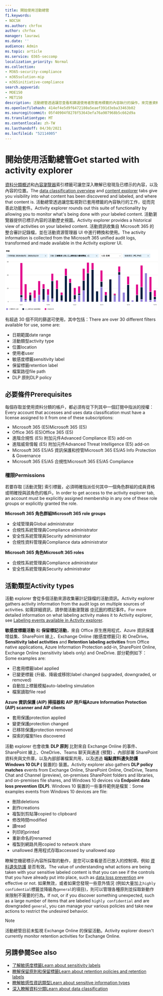 ```yaml
---
title: 開始使用活動總管
f1.keywords:
- NOCSH
ms.author: chrfox
author: chrfox
manager: laurawi
ms.date: ''
audience: Admin
ms.topic: article
ms.service: O365-seccomp
localization_priority: Normal
ms.collection:
- M365-security-compliance
- m365solution-mip
- m365initiative-compliance
search.appverid:
- MOE150
- MET150
description: 活動總管透過讓您查看和篩選使用者對套用標籤的內容執行的操作，來完善資料分類功能。
ms.openlocfilehash: 414ef4e5d9f6472180a5eaef391d3eba33463b02
ms.sourcegitcommit: 05f40904f8278f53643efa76a907968b5c662d9a
ms.translationtype: MT
ms.contentlocale: zh-TW
ms.lasthandoff: 04/30/2021
ms.locfileid: "52114005"
---
```

# <a name="get-started-with-activity-explorer"></a><span data-ttu-id="232d1-103">開始使用活動總管</span><span class="sxs-lookup"><span data-stu-id="232d1-103">Get started with activity explorer</span></span>

<span data-ttu-id="232d1-104">[資料分類概述](data-classification-overview.md)和[內容瀏覽器](data-classification-content-explorer.md)索引標籤可讓您深入瞭解已發現及已標示的內容，以及內容的位置。</span><span class="sxs-lookup"><span data-stu-id="232d1-104">The [data classification overview](data-classification-overview.md) and [content explorer](data-classification-content-explorer.md) tabs give you visibility into what content has been discovered and labeled, and where that content is.</span></span> <span data-ttu-id="232d1-105">活動總管透過讓您監視對已套用標籤的內容執行的工作，從而完善此功能套件。</span><span class="sxs-lookup"><span data-stu-id="232d1-105">Activity explorer rounds out this suite of functionality by allowing you to monitor what's being done with your labeled content.</span></span> <span data-ttu-id="232d1-106">活動瀏覽器提供已標示內容的活動歷史視圖。</span><span class="sxs-lookup"><span data-stu-id="232d1-106">Activity explorer provides a historical view of activities on your labeled content.</span></span> <span data-ttu-id="232d1-107">活動資訊收集自 Microsoft 365 的整合審計記錄檔，並在活動資源管理器 UI 中進行轉換和使用。</span><span class="sxs-lookup"><span data-stu-id="232d1-107">The activity information is collected from the Microsoft 365 unified audit logs, transformed and made available in the Activity explorer UI.</span></span> 

![預留位置螢幕擷取畫面概觀活動總管](../media/data-classification-activity-explorer-1.png)

<span data-ttu-id="232d1-109">有超過 30 個不同的篩選可使用，其中包括：</span><span class="sxs-lookup"><span data-stu-id="232d1-109">There are over 30 different filters available for use, some are:</span></span>

- <span data-ttu-id="232d1-110">日期範圍</span><span class="sxs-lookup"><span data-stu-id="232d1-110">date range</span></span>
- <span data-ttu-id="232d1-111">活動類型</span><span class="sxs-lookup"><span data-stu-id="232d1-111">activity type</span></span>
- <span data-ttu-id="232d1-112">位置</span><span class="sxs-lookup"><span data-stu-id="232d1-112">location</span></span>
- <span data-ttu-id="232d1-113">使用者</span><span class="sxs-lookup"><span data-stu-id="232d1-113">user</span></span>
- <span data-ttu-id="232d1-114">敏感度標籤</span><span class="sxs-lookup"><span data-stu-id="232d1-114">sensitivity label</span></span>
- <span data-ttu-id="232d1-115">保留標籤</span><span class="sxs-lookup"><span data-stu-id="232d1-115">retention label</span></span>
- <span data-ttu-id="232d1-116">檔案路徑</span><span class="sxs-lookup"><span data-stu-id="232d1-116">file path</span></span>
- <span data-ttu-id="232d1-117">DLP 原則</span><span class="sxs-lookup"><span data-stu-id="232d1-117">DLP policy</span></span>



## <a name="prerequisites"></a><span data-ttu-id="232d1-118">必要條件</span><span class="sxs-lookup"><span data-stu-id="232d1-118">Prerequisites</span></span>

<span data-ttu-id="232d1-119">每個存取並使用資料分類的帳戶，都必須有從下列其中一個訂閱中指派的授權：</span><span class="sxs-lookup"><span data-stu-id="232d1-119">Every account that accesses and uses data classification must have a license assigned to it from one of these subscriptions:</span></span>

- <span data-ttu-id="232d1-120">Microsoft 365 (E5)</span><span class="sxs-lookup"><span data-stu-id="232d1-120">Microsoft 365 (E5)</span></span>
- <span data-ttu-id="232d1-121">Office 365 (E5)</span><span class="sxs-lookup"><span data-stu-id="232d1-121">Office 365 (E5)</span></span>
- <span data-ttu-id="232d1-122">進階合規性 (E5) 附加元件</span><span class="sxs-lookup"><span data-stu-id="232d1-122">Advanced Compliance (E5) add-on</span></span>
- <span data-ttu-id="232d1-123">進階威脅情報 (E5) 附加元件</span><span class="sxs-lookup"><span data-stu-id="232d1-123">Advanced Threat Intelligence (E5) add-on</span></span>
- <span data-ttu-id="232d1-124">Microsoft 365 E5/A5 資訊保護和控管</span><span class="sxs-lookup"><span data-stu-id="232d1-124">Microsoft 365 E5/A5 Info Protection & Governance</span></span>
- <span data-ttu-id="232d1-125">Microsoft 365 E5/A5 合規性</span><span class="sxs-lookup"><span data-stu-id="232d1-125">Microsoft 365 E5/A5 Compliance</span></span>

### <a name="permissions"></a><span data-ttu-id="232d1-126">權限</span><span class="sxs-lookup"><span data-stu-id="232d1-126">Permissions</span></span>

 <span data-ttu-id="232d1-127">若要存取 [活動流覽] 索引標籤，必須明確指派任何其中一個角色群組的成員資格或明確授與該角色的帳戶。</span><span class="sxs-lookup"><span data-stu-id="232d1-127">In order to get access to the activity explorer tab, an account must be explicitly assigned membership in any one of these role groups or explicitly granted the role.</span></span>

<!--
> [!IMPORTANT]
> Access to Activity explorer via the Security reader or Device Management role groups or other has been removed-->

<span data-ttu-id="232d1-128">**Microsoft 365 角色群組**</span><span class="sxs-lookup"><span data-stu-id="232d1-128">**Microsoft 365 role groups**</span></span>

- <span data-ttu-id="232d1-129">全域管理員</span><span class="sxs-lookup"><span data-stu-id="232d1-129">Global administrator</span></span>
- <span data-ttu-id="232d1-130">合規性系統管理員</span><span class="sxs-lookup"><span data-stu-id="232d1-130">Compliance administrator</span></span>
- <span data-ttu-id="232d1-131">安全性系統管理員</span><span class="sxs-lookup"><span data-stu-id="232d1-131">Security administrator</span></span>
- <span data-ttu-id="232d1-132">合規性資料管理員</span><span class="sxs-lookup"><span data-stu-id="232d1-132">Compliance data administrator</span></span>

<span data-ttu-id="232d1-133">**Microsoft 365 角色**</span><span class="sxs-lookup"><span data-stu-id="232d1-133">**Microsoft 365 roles**</span></span>

- <span data-ttu-id="232d1-134">合規性系統管理員</span><span class="sxs-lookup"><span data-stu-id="232d1-134">Compliance administrator</span></span>
- <span data-ttu-id="232d1-135">安全性系統管理員</span><span class="sxs-lookup"><span data-stu-id="232d1-135">Security administrator</span></span>

## <a name="activity-types"></a><span data-ttu-id="232d1-136">活動類型</span><span class="sxs-lookup"><span data-stu-id="232d1-136">Activity types</span></span>

<span data-ttu-id="232d1-137">活動 explorer 會從多個活動來源收集審計記錄檔的活動資訊。</span><span class="sxs-lookup"><span data-stu-id="232d1-137">Activity explorer gathers activity information from the audit logs on multiple sources of activities.</span></span> <span data-ttu-id="232d1-138">如需詳細資訊，請參閱活動瀏覽器 [中可用](data-classification-activity-explorer-available-events.md)的標記事件。</span><span class="sxs-lookup"><span data-stu-id="232d1-138">For more detailed information on what labeling activity makes it to Activity explorer, see [Labeling events available in Activity explorer](data-classification-activity-explorer-available-events.md).</span></span>

<span data-ttu-id="232d1-139">**敏感度標籤活動** 和 **保留標記活動**，來自 Office 原生應用程式、Azure 資訊保護增益集、SharePoint 線上、Exchange Online (敏感度標籤只) 和 OneDrive。</span><span class="sxs-lookup"><span data-stu-id="232d1-139">**Sensitivity label activities** and **Retention labeling activities** from Office native applications, Azure Information Protection add-in, SharePoint Online, Exchange Online (sensitivity labels only) and OneDrive.</span></span> <span data-ttu-id="232d1-140">部分範例如下：</span><span class="sxs-lookup"><span data-stu-id="232d1-140">Some examples are:</span></span>

- <span data-ttu-id="232d1-141">已套用標籤</span><span class="sxs-lookup"><span data-stu-id="232d1-141">label applied</span></span>
- <span data-ttu-id="232d1-142">已變更標籤 (升級、降級或移除)</span><span class="sxs-lookup"><span data-stu-id="232d1-142">label changed (upgraded, downgraded, or removed)</span></span>
- <span data-ttu-id="232d1-143">自動加上標籤模擬</span><span class="sxs-lookup"><span data-stu-id="232d1-143">auto-labeling simulation</span></span>
- <span data-ttu-id="232d1-144">檔案讀取</span><span class="sxs-lookup"><span data-stu-id="232d1-144">file read</span></span> 

<span data-ttu-id="232d1-145">**Azure 資訊保護 (AIP) 掃描器和 AIP 用戶端**</span><span class="sxs-lookup"><span data-stu-id="232d1-145">**Azure Information Protection (AIP) scanner and AIP clients**</span></span>

- <span data-ttu-id="232d1-146">套用保護</span><span class="sxs-lookup"><span data-stu-id="232d1-146">protection applied</span></span>
- <span data-ttu-id="232d1-147">變更保護</span><span class="sxs-lookup"><span data-stu-id="232d1-147">protection changed</span></span>
- <span data-ttu-id="232d1-148">已移除保護</span><span class="sxs-lookup"><span data-stu-id="232d1-148">protection removed</span></span>
- <span data-ttu-id="232d1-149">探索的檔案</span><span class="sxs-lookup"><span data-stu-id="232d1-149">files discovered</span></span> 

<span data-ttu-id="232d1-150">活動 explorer 也會收集 **DLP 原則** 比對來自 Exchange Online 的事件、SharePoint 線上、OneDrive、Teams 聊天與通道 (預覽) 、內部部署 SharePoint 資料夾與文件庫，以及內部部署檔案共用，以及透過 **端點資料遺失防護 Windows 10 DLP (** 裝置的) 裝置。</span><span class="sxs-lookup"><span data-stu-id="232d1-150">Activity explorer also gathers **DLP policy matches** events from Exchange Online, SharePoint Online, OneDrive, Teams Chat and Channel (preview), on-premises SharePoint folders and libraries, and on-premises file shares, and Windows 10 devices via **Endpoint data loss prevention (DLP)**.</span></span> <span data-ttu-id="232d1-151">Windows 10 裝置的一些事件範例是檔案：</span><span class="sxs-lookup"><span data-stu-id="232d1-151">Some examples events from Windows 10 devices are file:</span></span>

- <span data-ttu-id="232d1-152">刪除</span><span class="sxs-lookup"><span data-stu-id="232d1-152">deletions</span></span>
- <span data-ttu-id="232d1-153">創作</span><span class="sxs-lookup"><span data-stu-id="232d1-153">creations</span></span>
- <span data-ttu-id="232d1-154">複製到剪貼簿</span><span class="sxs-lookup"><span data-stu-id="232d1-154">copied to clipboard</span></span>
- <span data-ttu-id="232d1-155">修改時間</span><span class="sxs-lookup"><span data-stu-id="232d1-155">modified</span></span>
- <span data-ttu-id="232d1-156">讀</span><span class="sxs-lookup"><span data-stu-id="232d1-156">read</span></span>
- <span data-ttu-id="232d1-157">列印的</span><span class="sxs-lookup"><span data-stu-id="232d1-157">printed</span></span>
- <span data-ttu-id="232d1-158">重新命名的</span><span class="sxs-lookup"><span data-stu-id="232d1-158">renamed</span></span>
- <span data-ttu-id="232d1-159">複製到網路共用</span><span class="sxs-lookup"><span data-stu-id="232d1-159">copied to network share</span></span>
- <span data-ttu-id="232d1-160">unallowed 應用程式存取</span><span class="sxs-lookup"><span data-stu-id="232d1-160">accessed by unallowed app</span></span> 

<span data-ttu-id="232d1-161">瞭解您機密標示內容所採取的動作，是您可以查看是否已放入的控制項，例如 [資料遺失防護](dlp-learn-about-dlp.md) 是否有效。</span><span class="sxs-lookup"><span data-stu-id="232d1-161">The value of understanding what actions are being taken with your sensitive labeled content is that you can see if the controls that you have already put into place, such as [data loss prevention](dlp-learn-about-dlp.md) are effective or not.</span></span> <span data-ttu-id="232d1-162">如果無效，或者如果您發現一些意外情況 (例如大量加上`highly confidential`標籤並降級為`general`的項目)，則可以管理各種原則並採取新動作來限制不需要的行為。</span><span class="sxs-lookup"><span data-stu-id="232d1-162">If not, or if you discover something unexpected, such as a large number of items that are labeled `highly confidential` and are downgraded `general`, you can manage your various policies and take new actions to restrict the undesired behavior.</span></span>

> [!NOTE]
> <span data-ttu-id="232d1-163">活動總管目前未監視 Exchange Online 的保留活動。</span><span class="sxs-lookup"><span data-stu-id="232d1-163">Activity explorer doesn't currently monitor retention activities for Exchange Online.</span></span>

## <a name="see-also"></a><span data-ttu-id="232d1-164">另請參閱</span><span class="sxs-lookup"><span data-stu-id="232d1-164">See also</span></span>

- [<span data-ttu-id="232d1-165">了解敏感度標籤</span><span class="sxs-lookup"><span data-stu-id="232d1-165">Learn about sensitivity labels</span></span>](sensitivity-labels.md)
- [<span data-ttu-id="232d1-166">瞭解保留原則和保留標籤</span><span class="sxs-lookup"><span data-stu-id="232d1-166">Learn about retention policies and retention labels</span></span>](retention.md)
- [<span data-ttu-id="232d1-167">瞭解敏感性資訊類型</span><span class="sxs-lookup"><span data-stu-id="232d1-167">Learn about sensitive information types</span></span>](sensitive-information-type-learn-about.md)
- [<span data-ttu-id="232d1-168">深入瞭解資料分類</span><span class="sxs-lookup"><span data-stu-id="232d1-168">Learn about data classification</span></span>](data-classification-overview.md)
